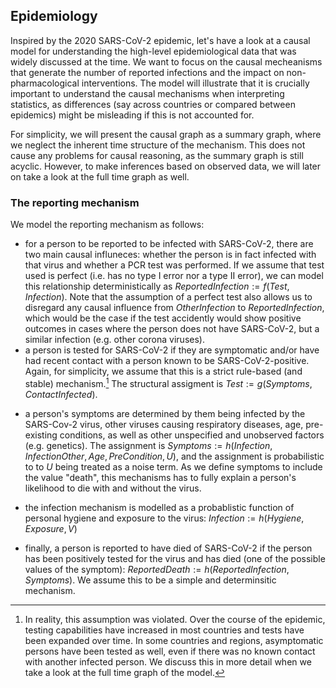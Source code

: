 ## Epidemiology

Inspired by the 2020 SARS-CoV-2 epidemic, let's have a look at a causal model for understanding the high-level epidemiological data that was widely discussed at the time. We want to focus on the causal mecheanisms that generate the number of reported infections and the impact on non-pharmacological interventions.
The model will illustrate that it is crucially important to understand the causal mechanisms when interpreting statistics, as differences (say across countries or compared between epidemics) might be misleading if this is not accounted for.

For simplicity, we will present the causal graph as a summary graph, where we neglect the inherent time structure of the mechanism. This does not cause any problems for causal reasoning, as the summary graph is still acyclic. However, to make inferences based on observed data, we will later on take a look at the full time graph as well.

### The reporting mechanism
We model the reporting mechanism as follows:

* for a person to be reported to be infected with SARS-CoV-2, there are two main causal influneces: whether the person is in fact infected with that virus and whether a PCR test was performed. If we assume that test used is perfect (i.e. has no type I error nor a type II error), we can model this relationship deterministically as $ReportedInfection := f(Test, Infection)$. Note that the assumption of a perfect test also allows us to disregard any causal influence from $OtherInfection$ to $ReportedInfection$, which would be the case if the test accidently would show positive outcomes in cases where the person does not have SARS-CoV-2, but a similar infection (e.g. other corona viruses).
* a person is tested for SARS-CoV-2 if they are symptomatic and/or have had recent contact with a person known to be SARS-CoV-2-positive. Again, for simplicity, we assume that this is a strict rule-based (and stable) mechanism.[^footnote-test-mechanism] The structural assigment is $Test := g(Symptoms, ContactInfected)$.

[^footnote-test-mechanism]: In reality, this assumption was violated. Over the course of the epidemic, testing capabilities have increased in most countries and tests have been expanded over time. In some countries and regions, asymptomatic persons have been tested as well, even if there was no known contact with another infected person. We discuss this in more detail when we take a look at the full time graph of the model.

* a person's symptoms are determined by them being infected by the SARS-Cov-2 virus, other viruses causing respiratory diseases, age, pre-existing conditions, as well as other unspecified and unobserved factors (e.g. genetics). The assignment is $Symptoms := h(Infection, InfectionOther, Age, PreCondition, U)$, and the assignment is probabilistic to to $U$ being treated as a noise term. As we define symptoms to include the value "death", this mechanisms has to fully explain a person's likelihood to die with and without the virus.

* the infection mechanism is modelled as a probablistic function of personal hygiene and exposure to the virus: $Infection := h(Hygiene, Exposure, V)$

* finally, a person is reported to have died of SARS-CoV-2 if the person has been positively tested for the virus and has died (one of the possible values of the symptom): $ReportedDeath := h(ReportedInfection, Symptoms)$. We assume this to be a simple and determinsitic mechanism.
